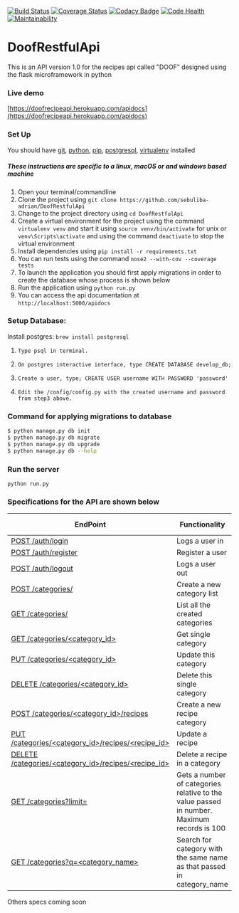[![Build Status](https://travis-ci.org/Sebuliba-Adrian/DoofRestfulApi.svg?branch=master)](https://travis-ci.org/Sebuliba-Adrian/DoofRestfulApi?branch=master)
[![Coverage Status](https://coveralls.io/repos/github/Sebuliba-Adrian/DoofRestfulApi/badge.svg?branch=develop)](https://coveralls.io/github/Sebuliba-Adrian/DoofRestfulApi?branch=develop)
[![Codacy Badge](https://api.codacy.com/project/badge/Grade/ed3fb4470ef140e68783a24de2d426ae)](https://www.codacy.com/app/Sebuliba-Adrian/DoofRestfulApi?utm_source=github.com&amp;utm_medium=referral&amp;utm_content=Sebuliba-Adrian/DoofRestfulApi&amp;utm_campaign=Badge_Grade)
[![Code Health](https://landscape.io/github/Sebuliba-Adrian/DoofRestfulApi/develop/landscape.svg?style=flat)](https://landscape.io/github/Sebuliba-Adrian/DoofRestfulApi/develop)
[![Maintainability](https://api.codeclimate.com/v1/badges/e2975d655ca0fb0fc8be/maintainability)](https://codeclimate.com/github/Sebuliba-Adrian/DoofRestfulApi/maintainability)


# DoofRestfulApi

This is an API version 1.0 for the recipes api called "DOOF" designed using the flask microframework in python

### Live demo
[https://doofrecipeapi.herokuapp.com/apidocs](https://doofrecipeapi.herokuapp.com/apidocs)


### Set Up
You should have [git](https://git-scm.com/), [python](https://docs.python.org/), [pip](https://pypi.python.org/pypi/pip), [postgresql](https://www.postgresql.org/), [virtualenv](https://virtualenv.pypa.io/en/stable/) installed
##### These instructions are specific to a linux, macOS or and windows based machine
1. Open your terminal/commandline
2. Clone the project using `git clone https://github.com/sebuliba-adrian/DoofRestfulApi`
3. Change to the project directory using `cd DoofRestfulApi`
4. Create a virtual environment for the project using the command `virtualenv venv` and start it using `source venv/bin/activate` for unix or `venv\Scripts\activate`  and using the command `deactivate` to stop the virtual environment
5. Install dependencies using `pip install -r requirements.txt`
6. You can run tests using the command `nose2 --with-cov --coverage tests`
7. To launch the application you should first apply migrations in order to create the database whose process is shown below
8. Run the application using `python run.py`
10. You can access the api documentation at 
`http://localhost:5000/apidocs`


### Setup Database:

Install postgres: ```brew install postgresql```

1. ```Type psql in terminal.```

2. ```On postgres interactive interface, type CREATE DATABASE develop_db;```

3. ```Create a user, type; CREATE USER username WITH PASSWORD 'password' ```

4. ```Edit the /config/config.py with the created username and password from step3 above. ```


### Command for  applying migrations to database

```sh
$ python manage.py db init
$ python manage.py db migrate
$ python manage.py db upgrade
$ python manage.py db --help
```

### Run the server
 ```python run.py```


### Specifications for the API are shown below

| EndPoint | Functionality | Public Access |
| -------- | ------------- | ------------- |
| [ POST /auth/login ](#) | Logs a user in | TRUE |
| [ POST /auth/register ](#) | Register a user | TRUE |
| [ POST /auth/logout ](#) | Logs a user out | FALSE |
| [ POST /categories/ ](#) | Create a new category list | FALSE |
| [ GET /categories/ ](#) | List all the created categories | FALSE |
| [ GET /categories/\<category_id> ](#) | Get single category | FALSE |
| [ PUT /categories/\<category_id> ](#) | Update this category | FALSE |
| [ DELETE /categories/\<category_id> ](#) | Delete this single category | FALSE |
| [ POST /categories/\<category_id>/recipes ](#) | Create a new recipe category | FALSE |
| [ PUT /categories/\<category_id>/recipes/<recipe_id> ](#) | Update a recipe | FALSE |
| [ DELETE /categories/\<category_id>/recipes/<recipe_id> ](#) | Delete a recipe in a category | FALSE |
| [ GET /categories?limit=<number> ](#) | Gets a number of categories relative to the value passed in number. Maximum records is 100 | FALSE |
| [ GET /categories?q=\<category_name> ](#) | Search for category with the same name as that passed in category_name | FALSE |

Others specs coming soon